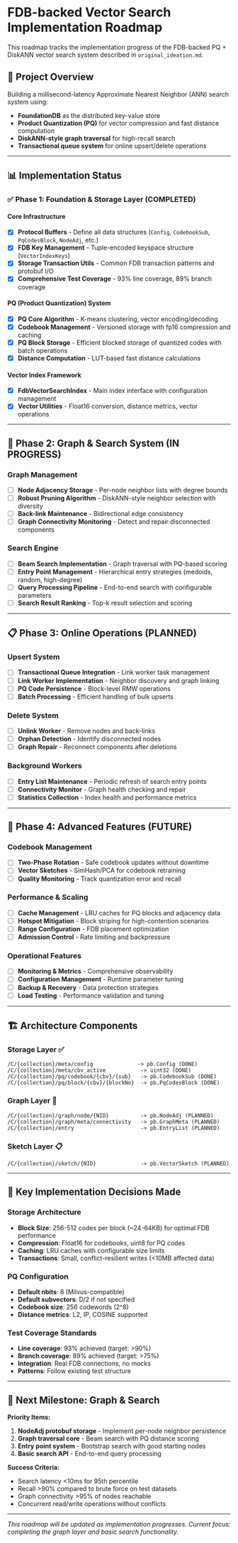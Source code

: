 # FDB-backed Vector Search Implementation Roadmap

This roadmap tracks the implementation progress of the FDB-backed PQ + DiskANN vector search system described in `original_ideation.md`.

## 🎯 Project Overview

Building a millisecond-latency Approximate Nearest Neighbor (ANN) search system using:
- **FoundationDB** as the distributed key-value store
- **Product Quantization (PQ)** for vector compression and fast distance computation
- **DiskANN-style graph traversal** for high-recall search
- **Transactional queue system** for online upsert/delete operations

---

## 📊 Implementation Status

### ✅ **Phase 1: Foundation & Storage Layer** (COMPLETED)

#### Core Infrastructure
- [x] **Protocol Buffers** - Define all data structures (`Config`, `CodebookSub`, `PqCodesBlock`, `NodeAdj`, etc.)
- [x] **FDB Key Management** - Tuple-encoded keyspace structure (`VectorIndexKeys`)
- [x] **Storage Transaction Utils** - Common FDB transaction patterns and protobuf I/O
- [x] **Comprehensive Test Coverage** - 93% line coverage, 89% branch coverage

#### PQ (Product Quantization) System  
- [x] **PQ Core Algorithm** - K-means clustering, vector encoding/decoding
- [x] **Codebook Management** - Versioned storage with fp16 compression and caching
- [x] **PQ Block Storage** - Efficient blocked storage of quantized codes with batch operations
- [x] **Distance Computation** - LUT-based fast distance calculations

#### Vector Index Framework
- [x] **FdbVectorSearchIndex** - Main index interface with configuration management
- [x] **Vector Utilities** - Float16 conversion, distance metrics, vector operations

---

## 🚧 **Phase 2: Graph & Search System** (IN PROGRESS)

### Graph Management
- [ ] **Node Adjacency Storage** - Per-node neighbor lists with degree bounds
- [ ] **Robust Pruning Algorithm** - DiskANN-style neighbor selection with diversity
- [ ] **Back-link Maintenance** - Bidirectional edge consistency
- [ ] **Graph Connectivity Monitoring** - Detect and repair disconnected components

### Search Engine
- [ ] **Beam Search Implementation** - Graph traversal with PQ-based scoring
- [ ] **Entry Point Management** - Hierarchical entry strategies (medoids, random, high-degree)
- [ ] **Query Processing Pipeline** - End-to-end search with configurable parameters
- [ ] **Search Result Ranking** - Top-k result selection and scoring

---

## 📋 **Phase 3: Online Operations** (PLANNED)

### Upsert System
- [ ] **Transactional Queue Integration** - Link worker task management
- [ ] **Link Worker Implementation** - Neighbor discovery and graph linking
- [ ] **PQ Code Persistence** - Block-level RMW operations
- [ ] **Batch Processing** - Efficient handling of bulk upserts

### Delete System  
- [ ] **Unlink Worker** - Remove nodes and back-links
- [ ] **Orphan Detection** - Identify disconnected nodes
- [ ] **Graph Repair** - Reconnect components after deletions

### Background Workers
- [ ] **Entry List Maintenance** - Periodic refresh of search entry points
- [ ] **Connectivity Monitor** - Graph health checking and repair
- [ ] **Statistics Collection** - Index health and performance metrics

---

## 🔄 **Phase 4: Advanced Features** (FUTURE)

### Codebook Management
- [ ] **Two-Phase Rotation** - Safe codebook updates without downtime
- [ ] **Vector Sketches** - SimHash/PCA for codebook retraining
- [ ] **Quality Monitoring** - Track quantization error and recall

### Performance & Scaling
- [ ] **Cache Management** - LRU caches for PQ blocks and adjacency data
- [ ] **Hotspot Mitigation** - Block striping for high-contention scenarios
- [ ] **Range Configuration** - FDB placement optimization
- [ ] **Admission Control** - Rate limiting and backpressure

### Operational Features
- [ ] **Monitoring & Metrics** - Comprehensive observability
- [ ] **Configuration Management** - Runtime parameter tuning
- [ ] **Backup & Recovery** - Data protection strategies
- [ ] **Load Testing** - Performance validation and tuning

---

## 🏗️ **Architecture Components**

### Storage Layer ✅ 
```
/C/{collection}/meta/config              -> pb.Config (DONE)
/C/{collection}/meta/cbv_active           -> uint32 (DONE)  
/C/{collection}/pq/codebook/{cbv}/{sub}   -> pb.CodebookSub (DONE)
/C/{collection}/pq/block/{cbv}/{blockNo}  -> pb.PqCodesBlock (DONE)
```

### Graph Layer 🚧
```
/C/{collection}/graph/node/{NID}          -> pb.NodeAdj (PLANNED)
/C/{collection}/graph/meta/connectivity   -> pb.GraphMeta (PLANNED)
/C/{collection}/entry                     -> pb.EntryList (PLANNED)
```

### Sketch Layer 📋
```
/C/{collection}/sketch/{NID}              -> pb.VectorSketch (PLANNED)
```

---

## 📐 **Key Implementation Decisions Made**

### **Storage Architecture**
- **Block Size**: 256-512 codes per block (~24-64KB) for optimal FDB performance
- **Compression**: Float16 for codebooks, uint8 for PQ codes
- **Caching**: LRU caches with configurable size limits
- **Transactions**: Small, conflict-resilient writes (<10MB affected data)

### **PQ Configuration** 
- **Default nbits**: 8 (Milvus-compatible)
- **Default subvectors**: D/2 if not specified
- **Codebook size**: 256 codewords (2^8)
- **Distance metrics**: L2, IP, COSINE supported

### **Test Coverage Standards**
- **Line coverage**: 93% achieved (target: >90%)
- **Branch coverage**: 89% achieved (target: >75%) 
- **Integration**: Real FDB connections, no mocks
- **Patterns**: Follow existing test structure

---

## 🎯 **Next Milestone: Graph & Search**

**Priority Items:**
1. **NodeAdj protobuf storage** - Implement per-node neighbor persistence
2. **Graph traversal core** - Beam search with PQ distance scoring  
3. **Entry point system** - Bootstrap search with good starting nodes
4. **Basic search API** - End-to-end query processing

**Success Criteria:**
- Search latency <10ms for 95th percentile
- Recall >90% compared to brute force on test datasets
- Graph connectivity >95% of nodes reachable
- Concurrent read/write operations without conflicts

---

*This roadmap will be updated as implementation progresses. Current focus: completing the graph layer and basic search functionality.*